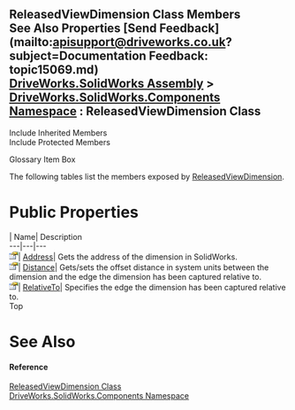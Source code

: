 ReleasedViewDimension Class Members   
See Also Properties [Send Feedback](mailto:apisupport@driveworks.co.uk?subject=Documentation Feedback: topic15069.md)  
[DriveWorks.SolidWorks Assembly](topic13342.md) > [DriveWorks.SolidWorks.Components Namespace](topic13925.md) : ReleasedViewDimension Class  
---  
  
Include Inherited Members    
Include Protected Members  


Glossary Item Box

The following tables list the members exposed by [ReleasedViewDimension](topic15069.md).

# Public Properties

| Name| Description  
---|---|---  
![Public Property](dotnetimages/publicProperty.gif)| [Address](topic15075.md)| Gets the address of the dimension in SolidWorks.   
![Public Property](dotnetimages/publicProperty.gif)| [Distance](topic15076.md)| Gets/sets the offset distance in system units between the dimension and the edge the dimension has been captured relative to.   
![Public Property](dotnetimages/publicProperty.gif)| [RelativeTo](topic15077.md)| Specifies the edge the dimension has been captured relative to.   
Top

# See Also

#### Reference

[ReleasedViewDimension Class](topic15069.md)   
[DriveWorks.SolidWorks.Components Namespace](topic13925.md)


